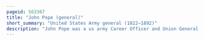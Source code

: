 ```yaml
---
pageid: 563367
title: "John Pope (general)"
short_summary: "United States Army general (1822–1892)"
description: "John Pope was a us army Career Officer and Union General in the american civil War. He had a brief Stint in the western Theater but is best known for his Defeat at the second Battle of Bull Run in the East."
---
```

